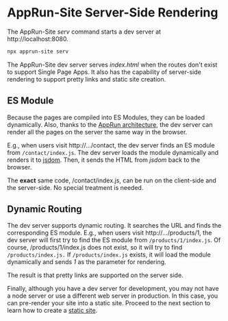 # AppRun-Site Server-Side Rendering

The AppRun-Site _serv_ command starts a dev server at http://localhost:8080.

```sh
npx apprun-site serv
```

The AppRun-Site dev server serves _index.html_ when the routes don't exist to support Single Page Apps. It also has the capability of server-side rendering to support pretty links and static site creation.

## ES Module

Because the pages are compiled into ES Modules, they can be loaded dynamically. Also, thanks to the [AppRun architecture](architecture.md), the dev server can render all the pages on the server the same way in the browser.

E.g., when users visit http://.../contact, the dev server finds an ES module from `/contact/index.js`. The dev server loads the module dynamically and renders it to [jsdom](https://github.com/jsdom/jsdom). Then, it sends the HTML from _jsdom_ back to the browser.


The **exact** same code, /contact/index.js, can be run on the client-side and the server-side. No special treatment is needed.

## Dynamic Routing

The dev server supports dynamic routing. It searches the URL and finds the corresponding ES module. E.g., when users visit http://.../products/1, the dev server will first try to find the ES module from `/products/1/index.js`. Of course, /products/1/index.js does not exist, so it will try to find `/products/index.js.` If `/products/index.js` exists, it will load the module dynamically and sends _1_ as the parameter for rendering.

The result is that pretty links are supported on the server side.


Finally, although you have a dev server for development, you may not have a node server or use a different web server in production. In this case, you can pre-render your site into a static site. Proceed to the next section to learn how to create a [static site](apprun-site-static.md).









